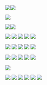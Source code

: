 
![](https://media.discordapp.net/attachments/1117337135331147798/1179216084860154026/IMG_2914_3.png?ex=6578f98f&is=6566848f&hm=0ededa58adb576037668469dd51e2e16b696ea3d915165ab4d8802df162a3992&=&format=webp&quality=lossless)![](https://media.discordapp.net/attachments/1117337135331147798/1179216245443285033/IMG_2918_3.png?ex=6578f9b5&is=656684b5&hm=70e2d4a5a5a59a977dc65b4c9b056b2dfc15c4bee5594b11cebd40d568f778c8&=&format=webp&quality=lossless)

![](https://media.discordapp.net/attachments/1117337135331147798/1179213330896924683/tumblr_6d2c65d7da00269b790c4757c6603f1b_3c73ae65_2048-removebg-preview.png?ex=6578f6fe&is=656681fe&hm=92fda808a7dd45041cbbbed0abb2642bda1caf7b0ebff50d8b43c651b287b08a&=&format=webp&quality=lossless)


![](https://media.discordapp.net/attachments/1117337135331147798/1179216084600115220/IMG_2918_3.png?ex=6578f98f&is=6566848f&hm=8f6746248a97a13233eff41d0dbc436eeed9b9175417995593167f347b79a204&=&format=webp&quality=lossless)![](https://media.discordapp.net/attachments/1117337135331147798/1179216245686546432/IMG_2914_3.png?ex=6578f9b5&is=656684b5&hm=47bcb6f7a1d6d172f24ff6560600c42edcc3b9218c3a9c6638346b205085cdcc&=&format=webp&quality=lossless)

![](https://kopawz.neocities.org/stamphoard/stamps/pepsidog.png) ![](https://64.media.tumblr.com/8261f486f06f86f64019764066382eca/330a847f340059f7-e8/s100x200/f1d721aadb9d5169321d1f0d9809716ef9deb37d.png) ![](https://images-wixmp-ed30a86b8c4ca887773594c2.wixmp.com/f/93f30916-a8f0-45fd-a18d-7123d4d3a240/d77mmkz-5f0071ea-4866-4e7d-b34f-5893b612c0d5.png?token=eyJ0eXAiOiJKV1QiLCJhbGciOiJIUzI1NiJ9.eyJzdWIiOiJ1cm46YXBwOjdlMGQxODg5ODIyNjQzNzNhNWYwZDQxNWVhMGQyNmUwIiwiaXNzIjoidXJuOmFwcDo3ZTBkMTg4OTgyMjY0MzczYTVmMGQ0MTVlYTBkMjZlMCIsIm9iaiI6W1t7InBhdGgiOiJcL2ZcLzkzZjMwOTE2LWE4ZjAtNDVmZC1hMThkLTcxMjNkNGQzYTI0MFwvZDc3bW1rei01ZjAwNzFlYS00ODY2LTRlN2QtYjM0Zi01ODkzYjYxMmMwZDUucG5nIn1dXSwiYXVkIjpbInVybjpzZXJ2aWNlOmZpbGUuZG93bmxvYWQiXX0.Rc6OTyfm2NyVYqBbYj7ECU7mQlrpsKU-0X-uZqiW3MI) ![](https://i.imgur.com/pOReGXf.png) ![](https://external-media.spacehey.net/media/sYKSI6VsktxUzd-mHTQBPid3wt-otEefiutDi89b3Etg=/https://64.media.tumblr.com/a941d1d076b713d9d205813634ecc237/e02cf7239140df0e-26/s100x200/6e66b6f1ff597a1f3337179b9d064598400be091.png)

![](https://external-media.spacehey.net/media/siMoNUefY5UVS8LIqm_AoZB3n4t-P6axRfPm0gvqT5_s=/https://64.media.tumblr.com/dc70d45256ff9f168a689c3ca479427a/be46616c098dfb7d-b4/s250x400/c91c7adf15b597b8350f9311654f0f1fc5c62909.gifv) ![](https://external-media.spacehey.net/media/sQGxtYPWw14ZRAFLU27pw1qcoOSSjyJ7dCfvW5m3khAk=/https://64.media.tumblr.com/967556dfa67cebff82dc101126ccc449/tumblr_pzemdkgpFH1xbgu08o2_100.png) ![](https://external-media.spacehey.net/media/sERHYAgPCaVrkSpFAYh04ETRYkLfN9n4WXEoco8-9iHs=/https://gligar.neocities.org/yuri.jpg) ![](https://external-media.spacehey.net/media/sVA2U8qWR9_t7dg8YPGNXaDpEAyCic_KZSrhW4rYqaV0=/https://laboratory.neocities.org/stamps/media/5.gif) ![](https://external-media.spacehey.net/media/sxEIDjNrSKOLCCpctSILRK3L7Dfkwoje6R1EFReGzty0=/https://64.media.tumblr.com/3294ed220429817ccb5f0a9419e8c225/tumblr_pumkjcrHqW1xbgu08o3_100.png) 

![](https://external-media.spacehey.net/media/s0KoDzwjXKJi4y-V8J0CK1vPCq-fs7oQQ_5dkVdT1qoM=/https://gligar.neocities.org/shizuku.png) ![](https://external-media.spacehey.net/media/sXtQ8_AJjoOcfR_dRw_Bv4qzkoWOrEaxLiZEmX-NhohA=/https://gligar.neocities.org/rgu.gif) ![](https://external-media.spacehey.net/media/sbrRtY0AvMQIxzpHEobJhSr-HEUhhx6rmWNnF6n4slno=/https://64.media.tumblr.com/db1a3f11649350e75c6f77f7e049ca69/50f99216662f3f44-4a/s100x200/35aba97331e68ea0237a57ed790a51f48088029a.gifv) ![](https://external-media.spacehey.net/media/sN9Z1i30TVNjeQbS3BlCNJeN7CNq0stpxUFyaH5M6Za4=/https://64.media.tumblr.com/1edec0fd3479badd5fc55b57c62b7f83/28bf50de61a30126-eb/s100x200/ec6aad8ab73ee413cf692b8a9a3891f39ed7d779.png) ![](https://camo.githubusercontent.com/dab65fd7e73255c1d735290efe4dd61d17d41dd0309e40cb42b2ecc73c96e7f4/68747470733a2f2f6b6f7061777a2e6e656f6369746965732e6f72672f7374616d70686f6172642f7374616d7073342f6e696b6169646f2e706e67)

![](https://media.discordapp.net/attachments/1117337135331147798/1179240612663402537/ezgif.com-resize_5.gif?ex=65791067&is=65669b67&hm=0c844d113b84a44cdd6e43a96ddd712525e562e0887448ce92f68c2970bb73bb&=)

![](https://files.catbox.moe/u4rt0z.png) ![](https://cdn.discordapp.com/attachments/1144007636757512353/1144834240614240337/6eed5e0d.gif) ![](https://cdn.discordapp.com/attachments/1144007636757512353/1144834235304263760/697d1c3c.gif) ![](https://files.catbox.moe/k0k810.png) ![](https://cdn.discordapp.com/attachments/1144007636757512353/1144843830802255972/152fe63f.gif) ![](https://xyz.crd.co/assets/images/gallery20/ebe73617.gif?v=4ca63763)
